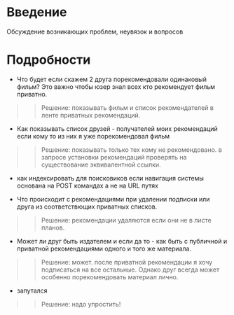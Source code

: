 # Введение #

Обсуждение возникающих проблем, неувязок и вопросов


# Подробности #

  * Что будет если скажем 2 друга порекомендовали одинаковый фильм? Это важно чтобы юзер знал всех кто рекомендует фильм приватно.
> > Решение: показывать фильм и список рекомендателей в ленте приватных рекомендаций.

  * Как показывать список друзей - получателей моих рекомендаций если кому то из них я уже порекомендовал фильм
> > Решение: показывать только тех кому не рекомендовано. в запросе установки рекомендаций проверять на существование эквивалентной ссылки.

  * как индексировать для поисковиков если навигация системы основана на POST командах а не на URL путях

  * Что происходит с рекомендациями при удалении подписки или друга из соответствющих приватных списков.
> > Решение: рекомендации удаляются если они не в листе планов.

  * Может ли друг быть издателем и если да то - как быть с публичной и приватной рекомендациями одного и того же материала.
> > Решение: может. после приватной рекомендации я хочу подписаться на все остальные. Однако друг всегда может особенно порекомендовать материал лично.

  * запутался
> > Решение: надо упростить!